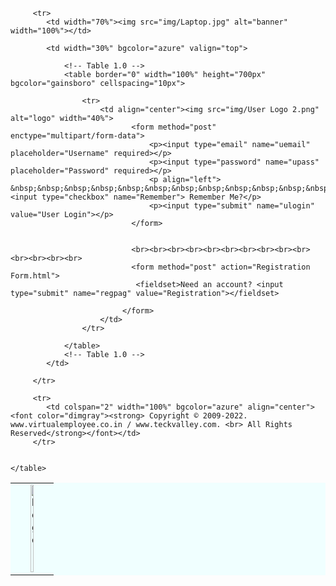 <!DOCTYPE html>
<html lang="en">
<head>
    <meta charset="UTF-8">
    <meta http-equiv="X-UA-Compatible" content="IE=edge">
    <meta name="viewport" content="width=device-width, initial-scale=1.0">
    <title>VE Login</title>
</head>
<body>
    <table  border="0" bgcolor="azure" cellspacing="10px">
        <tr>
            <td colspan="2" bgcolor="azure" align="center"><img src="img/VE-removebg-preview.png" alt="logo" width="30%" height="140px" ></td>
         </tr>

         <tr>
            <td width="70%"><img src="img/Laptop.jpg" alt="banner" width="100%"></td>

            <td width="30%" bgcolor="azure" valign="top">

                <!-- Table 1.0 -->
                <table border="0" width="100%" height="700px" bgcolor="gainsboro" cellspacing="10px">
                  
                    <tr>                   
                        <td align="center"><img src="img/User Logo 2.png" alt="logo" width="40%">
                               <form method="post" enctype="multipart/form-data">
                                   <p><input type="email" name="uemail" placeholder="Username" required></p>
                                   <p><input type="password" name="upass" placeholder="Password" required></p>
                                   <p align="left"> &nbsp;&nbsp;&nbsp;&nbsp;&nbsp;&nbsp;&nbsp;&nbsp;&nbsp;&nbsp;&nbsp;&nbsp;&nbsp;&nbsp;&nbsp;&nbsp;&nbsp;&nbsp;&nbsp;&nbsp;&nbsp;&nbsp;&nbsp;&nbsp;&nbsp;&nbsp;&nbsp;&nbsp;&nbsp;&nbsp;&nbsp;&nbsp;&nbsp;&nbsp;&nbsp;&nbsp;&nbsp;&nbsp;&nbsp;&nbsp;&nbsp;&nbsp;&nbsp;&nbsp;<input type="checkbox" name="Remember"> Remember Me?</p>
                                   <p><input type="submit" name="ulogin" value="User Login"></p>
                               </form>
                               

                               <br><br><br><br><br><br><br><br><br><br><br><br><br><br>
                               <form method="post" action="Registration Form.html">
                                <fieldset>Need an account? <input type="submit" name="regpag" value="Registration"></fieldset>
                                
                             </form>
                        </td>                  
                    </tr>

                </table>
                <!-- Table 1.0 -->                               
            </td>

         </tr>

         <tr>
            <td colspan="2" width="100%" bgcolor="azure" align="center"><font color="dimgray"><strong> Copyright © 2009-2022. www.virtualemployee.co.in / www.teckvalley.com. <br> All Rights Reserved</strong></font></td>
         </tr>


    </table>
</body>
</html>
